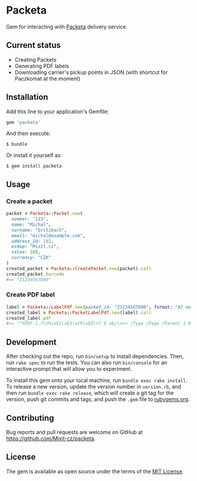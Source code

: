 # Packeta

Gem for interacting with [Packeta](https://packeta.com) delivery service.

## Current status

- Creating Packets
- Generating PDF labels
- Downloading carrier's pickup points in JSON (with shortcut for Paczkomat at the moment)

## Installation

Add this line to your application's Gemfile:

```ruby
gem 'packeta'
```

And then execute:

    $ bundle

Or install it yourself as:

    $ gem install packeta

## Usage

### Create a packet

```ruby
packet = Packeta::Packet.new(
  number: "123",
  name: "Michal",
  surname: "Gritzbach",
  email: "michal@example.com",
  address_id: 102,
  eshop: "Mixit.cz",
  value: 100,
  currency: "CZK"
)
created_packet = Packeta::CreatePacket.new(packet).call
created_packet.barcode
#=> "Z1234567890"
```

### Create PDF label

```ruby
label = Packeta::LabelPdf.new(packet_id: "Z1234567890", format: "A7 on A4")
created_label = Packeta::PacketLabelPdf.new(label).call
created_label.pdf
#=> ""%PDF-1.7\n%\xE2\xE3\xCF\xD3\n7 0 obj\n<< /Type /Page /Parent 1 0 R…"
```

## Development

After checking out the repo, run `bin/setup` to install dependencies. Then, run `rake spec` to run the tests. You can also run `bin/console` for an interactive prompt that will allow you to experiment.

To install this gem onto your local machine, run `bundle exec rake install`. To release a new version, update the version number in `version.rb`, and then run `bundle exec rake release`, which will create a git tag for the version, push git commits and tags, and push the `.gem` file to [rubygems.org](https://rubygems.org).

## Contributing

Bug reports and pull requests are welcome on GitHub at https://github.com/Mixit-cz/packeta.

## License

The gem is available as open source under the terms of the [MIT License](https://opensource.org/licenses/MIT).
